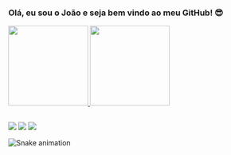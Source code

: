 <h3> Olá, eu sou o João e seja bem vindo ao meu GitHub! 😎 </h3>

<div>
  <a href="https://github.com/jaoguimaraes">
  <img height="160em" src="https://github-readme-stats.vercel.app/api?username=jaoguimaraes&show_icons=true&theme=dark&include_all_commits=true&count_private=true"/>
  <img height="160em" src="https://github-readme-stats.vercel.app/api/top-langs/?username=jaoguimaraes&layout=compact&langs_count=16&theme=dark"/>
</div> 

##

<div>
 <a href="https://wa.me/5512981800280" target="_blank"><img src="https://img.shields.io/badge/WhatsApp-25D366?style=for-the-badge&logo=whatsapp&logoColor=white" target="_blank"></a>
 <a href="https://instagram.com/jaaonzin" target="_blank"><img src="https://img.shields.io/badge/Instagram-E4405F?style=for-the-badge&logo=instagram&logoColor=white" target="_blank"></a>
 <a href="https://www.linkedin.com/in/joao-guimaraes-silva/" target="_blank"><img src="https://img.shields.io/badge/LinkedIn-0077B5?style=for-the-badge&logo=linkedin&logoColor=white" target="_blank"></a>


 ![Snake animation](https://github.com/jaoguimaraes/jaoguimaraes/blob/output/github-contribution-grid-snake.svg)
</div>
